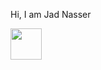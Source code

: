 Hi, I am Jad Nasser

<a href="https://linkedin.com/in/jad-nasser-349436247">
<img src="https://raw.githubusercontent.com/FortAwesome/Font-Awesome/6.x/svgs/solid/crown.svg" width="50" height="50">
</a>
